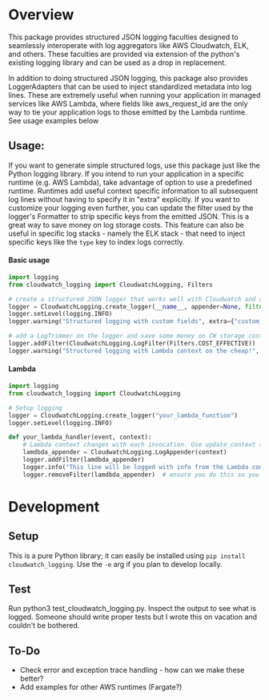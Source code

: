 # Overview

This package provides structured JSON logging faculties designed to seamlessly interoperate with log aggregators like 
AWS Cloudwatch, ELK, and others. These faculties are provided via extension of the python's existing logging library 
and can be used as a drop in replacement. 

In addition to doing structured JSON logging, this package also provides 
LoggerAdapters that can be used to inject standardized metadata into log lines. These are extremely useful when running 
your application in managed services like AWS Lambda, where fields like aws_request_id are the only way to tie your 
application logs to those emitted by the Lambda runtime. See usage examples below 

## Usage:
If you want to generate simple structured logs, use this package just like the Python logging library. If you intend to
run your application in a specific runtime (e.g. AWS Lambda), take advantage of option to use a predefined runtime. 
Runtimes add useful context specific information to all subsequent log lines without having to specify it in "extra" explicitly. 
If you want to customize your logging even further, you can update the filter used by the logger's Formatter to strip specific keys 
from the emitted JSON. This is a great way to save money on log storage costs. This feature can also be useful in specific log 
stacks - namely the ELK stack - that need to inject specific keys like the `type` key to index logs correctly.     

#### Basic usage
```python
import logging
from cloudwatch_logging import CloudwatchLogging, Filters

# create a structured JSON logger that works well with Cloudwatch and others; optionally with runtime specific appenders and filters to remove unwanted fields
logger = CloudwatchLogging.create_logger(__name__, appender=None, filter=None)
logger.setLevel(logging.INFO)
logger.warning("Structured logging with custom fields", extra={"custom_field": "custom_value"})

# add a LogTrimmer on the logger and save some money on CW storage costs
logger.addFilter(CloudwatchLogging.LogFilter(Filters.COST_EFFECTIVE))
logger.warning("Structured logging with Lambda context on the cheap!", extra={"field": "value"})
```

#### Lambda 
```python
import logging
from cloudwatch_logging import CloudwatchLogging

# Setup logging
logger = CloudwatchLogging.create_logger("your_lambda_function")
logger.setLevel(logging.INFO)

def your_lambda_handler(event, context):
    # Lambda context changes with each invocation. Use update_context so that you can reuse your logger across invokes!
    lamdbda_appender = CloudwatchLogging.LogAppender(context)
    logger.addFilter(lamdbda_appender)
    logger.info("This line will be logged with info from the Lambda context object!", extra={"tapped_in": True})
    logger.removeFilter(lamdbda_appender)  # ensure you do this so you don't add duplicate appenders on the same logger
```

# Development
## Setup 
This is a pure Python library; it can easily be installed using `pip install cloudwatch_logging`. Use the `-e` arg if you 
plan to develop locally.

## Test
Run python3 test_cloudwatch_logging.py. Inspect the output to see what is logged. Someone should write proper tests
but I wrote this on vacation and couldn't be bothered. 

## To-Do
- Check error and exception trace handling - how can we make these better? 
- Add examples for other AWS runtimes (Fargate?)